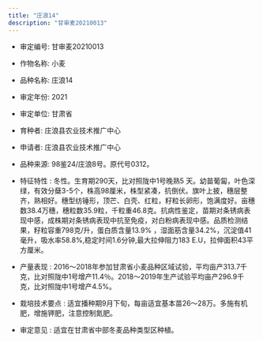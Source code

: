 ```yaml
---
title: "庄浪14"
description: "甘审麦20210013"
---
```

* 审定编号:  甘审麦20210013

*  作物名称:  小麦

*  品种名称:  庄浪14

*  审定年份:  2021

*  审定单位:  甘肃省

* 育种者:  庄浪县农业技术推广中心

*  申请者:  庄浪县农业技术推广中心

*  品种来源:  98鉴24/庄浪8号。原代号0312。

*  特征特性 : 
冬性。生育期290天，比对照陇中1号晚熟5 天。幼苗葡匐，叶色深绿，有效分蘖3-5个，株高98厘米，株型紧凑，抗倒伏。旗叶上披，穗层整齐，熟相好。穗型纺锤形，顶芒、白壳、红粒，籽粒长卵形，饱满度好。亩穗数38.4万穗，穗粒数35.9粒，千粒重46.8克。抗病性鉴定，苗期对条锈病表现中感，成株期对条锈病表现中抗至免疫，对白粉病表现中感。品质检测结果，籽粒容重798克/升，蛋白质含量13.9% ，湿面筋含量34.2%，沉淀值41毫升，吸水率58.8%,稳定时间1.6分钟,最大拉伸阻力183 E.U，拉伸面积43平方厘米。
 
*  产量表现 : 
2016～2018年参加甘肃省小麦品种区域试验，平均亩产313.7千克，比对照陇中1号增产11.4％。2018～2019年生产试验平均亩产296.9千克，比对照陇中1号增产4.5%。

*  栽培技术要点 : 
适宜播种期9月下旬，每亩适宜基本苗26～28万。多施有机肥，增施钾肥，注意控制氮肥。

*  审定意见 : 
适宜在甘肃省中部冬麦品种类型区种植。
